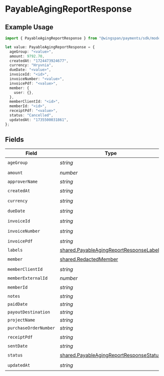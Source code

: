 # PayableAgingReportResponse

## Example Usage

```typescript
import { PayableAgingReportResponse } from "@wingspan/payments/sdk/models/shared";

let value: PayableAgingReportResponse = {
  ageGroup: "<value>",
  amount: 9792.70,
  createdAt: "1724473924677",
  currency: "Hryvnia",
  dueDate: "<value>",
  invoiceId: "<id>",
  invoiceNumber: "<value>",
  invoicePdf: "<value>",
  member: {
    user: {},
  },
  memberClientId: "<id>",
  memberId: "<id>",
  receiptPdf: "<value>",
  status: "Cancelled",
  updatedAt: "1735500031861",
};
```

## Fields

| Field                                                                                                     | Type                                                                                                      | Required                                                                                                  | Description                                                                                               |
| --------------------------------------------------------------------------------------------------------- | --------------------------------------------------------------------------------------------------------- | --------------------------------------------------------------------------------------------------------- | --------------------------------------------------------------------------------------------------------- |
| `ageGroup`                                                                                                | *string*                                                                                                  | :heavy_check_mark:                                                                                        | N/A                                                                                                       |
| `amount`                                                                                                  | *number*                                                                                                  | :heavy_check_mark:                                                                                        | N/A                                                                                                       |
| `approverName`                                                                                            | *string*                                                                                                  | :heavy_minus_sign:                                                                                        | N/A                                                                                                       |
| `createdAt`                                                                                               | *string*                                                                                                  | :heavy_check_mark:                                                                                        | N/A                                                                                                       |
| `currency`                                                                                                | *string*                                                                                                  | :heavy_check_mark:                                                                                        | N/A                                                                                                       |
| `dueDate`                                                                                                 | *string*                                                                                                  | :heavy_check_mark:                                                                                        | N/A                                                                                                       |
| `invoiceId`                                                                                               | *string*                                                                                                  | :heavy_check_mark:                                                                                        | N/A                                                                                                       |
| `invoiceNumber`                                                                                           | *string*                                                                                                  | :heavy_check_mark:                                                                                        | N/A                                                                                                       |
| `invoicePdf`                                                                                              | *string*                                                                                                  | :heavy_check_mark:                                                                                        | N/A                                                                                                       |
| `labels`                                                                                                  | [shared.PayableAgingReportResponseLabels](../../../sdk/models/shared/payableagingreportresponselabels.md) | :heavy_minus_sign:                                                                                        | N/A                                                                                                       |
| `member`                                                                                                  | [shared.RedactedMember](../../../sdk/models/shared/redactedmember.md)                                     | :heavy_check_mark:                                                                                        | N/A                                                                                                       |
| `memberClientId`                                                                                          | *string*                                                                                                  | :heavy_check_mark:                                                                                        | N/A                                                                                                       |
| `memberExternalId`                                                                                        | *number*                                                                                                  | :heavy_minus_sign:                                                                                        | N/A                                                                                                       |
| `memberId`                                                                                                | *string*                                                                                                  | :heavy_check_mark:                                                                                        | N/A                                                                                                       |
| `notes`                                                                                                   | *string*                                                                                                  | :heavy_minus_sign:                                                                                        | N/A                                                                                                       |
| `paidDate`                                                                                                | *string*                                                                                                  | :heavy_minus_sign:                                                                                        | N/A                                                                                                       |
| `payoutDestination`                                                                                       | *string*                                                                                                  | :heavy_minus_sign:                                                                                        | N/A                                                                                                       |
| `projectName`                                                                                             | *string*                                                                                                  | :heavy_minus_sign:                                                                                        | N/A                                                                                                       |
| `purchaseOrderNumber`                                                                                     | *string*                                                                                                  | :heavy_minus_sign:                                                                                        | N/A                                                                                                       |
| `receiptPdf`                                                                                              | *string*                                                                                                  | :heavy_check_mark:                                                                                        | N/A                                                                                                       |
| `sentDate`                                                                                                | *string*                                                                                                  | :heavy_minus_sign:                                                                                        | N/A                                                                                                       |
| `status`                                                                                                  | [shared.PayableAgingReportResponseStatus](../../../sdk/models/shared/payableagingreportresponsestatus.md) | :heavy_check_mark:                                                                                        | N/A                                                                                                       |
| `updatedAt`                                                                                               | *string*                                                                                                  | :heavy_check_mark:                                                                                        | N/A                                                                                                       |